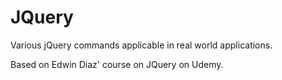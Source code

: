 # JQuery
Various jQuery commands applicable in real world applications. 

Based on Edwin Diaz' course on JQuery on Udemy. 
